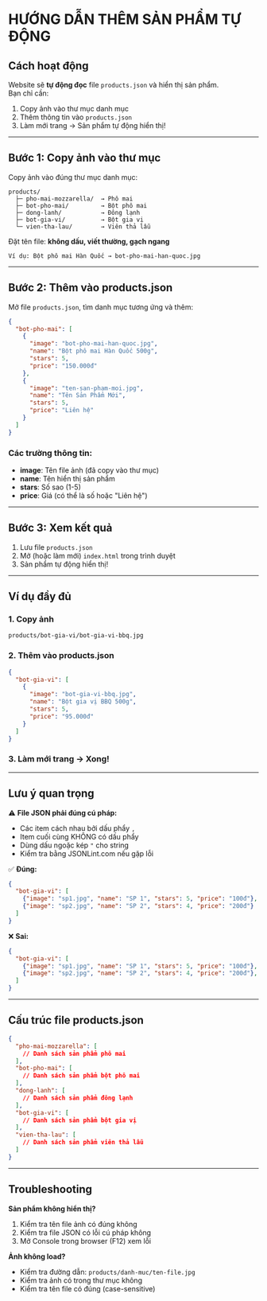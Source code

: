 # HƯỚNG DẪN THÊM SẢN PHẨM TỰ ĐỘNG

## Cách hoạt động
Website sẽ **tự động đọc** file `products.json` và hiển thị sản phẩm.  
Bạn chỉ cần:
1. Copy ảnh vào thư mục danh mục
2. Thêm thông tin vào `products.json`
3. Làm mới trang → Sản phẩm tự động hiển thị!

---

## Bước 1: Copy ảnh vào thư mục

Copy ảnh vào đúng thư mục danh mục:
```
products/
  ├─ pho-mai-mozzarella/  → Phô mai
  ├─ bot-pho-mai/         → Bột phô mai
  ├─ dong-lanh/           → Đông lạnh
  ├─ bot-gia-vi/          → Bột gia vị
  └─ vien-tha-lau/        → Viên thả lẫu
```

Đặt tên file: **không dấu, viết thường, gạch ngang**
```
Ví dụ: Bột phô mai Hàn Quốc → bot-pho-mai-han-quoc.jpg
```

---

## Bước 2: Thêm vào products.json

Mở file `products.json`, tìm danh mục tương ứng và thêm:

```json
{
  "bot-pho-mai": [
    {
      "image": "bot-pho-mai-han-quoc.jpg",
      "name": "Bột phô mai Hàn Quốc 500g",
      "stars": 5,
      "price": "150.000đ"
    },
    {
      "image": "ten-san-pham-moi.jpg",
      "name": "Tên Sản Phẩm Mới",
      "stars": 5,
      "price": "Liên hệ"
    }
  ]
}
```

### Các trường thông tin:
- **image**: Tên file ảnh (đã copy vào thư mục)
- **name**: Tên hiển thị sản phẩm
- **stars**: Số sao (1-5)
- **price**: Giá (có thể là số hoặc "Liên hệ")

---

## Bước 3: Xem kết quả

1. Lưu file `products.json`
2. Mở (hoặc làm mới) `index.html` trong trình duyệt
3. Sản phẩm tự động hiển thị!

---

## Ví dụ đầy đủ

### 1. Copy ảnh
```
products/bot-gia-vi/bot-gia-vi-bbq.jpg
```

### 2. Thêm vào products.json
```json
{
  "bot-gia-vi": [
    {
      "image": "bot-gia-vi-bbq.jpg",
      "name": "Bột gia vị BBQ 500g",
      "stars": 5,
      "price": "95.000đ"
    }
  ]
}
```

### 3. Làm mới trang → Xong!

---

## Lưu ý quan trọng

⚠️ **File JSON phải đúng cú pháp:**
- Các item cách nhau bởi dấu phẩy `,`
- Item cuối cùng KHÔNG có dấu phẩy
- Dùng dấu ngoặc kép `"` cho string
- Kiểm tra bằng JSONLint.com nếu gặp lỗi

✅ **Đúng:**
```json
{
  "bot-gia-vi": [
    {"image": "sp1.jpg", "name": "SP 1", "stars": 5, "price": "100đ"},
    {"image": "sp2.jpg", "name": "SP 2", "stars": 4, "price": "200đ"}
  ]
}
```

❌ **Sai:**
```json
{
  "bot-gia-vi": [
    {"image": "sp1.jpg", "name": "SP 1", "stars": 5, "price": "100đ"},
    {"image": "sp2.jpg", "name": "SP 2", "stars": 4, "price": "200đ"},  ← Dấu phẩy thừa
  ]
}
```

---

## Cấu trúc file products.json

```json
{
  "pho-mai-mozzarella": [
    // Danh sách sản phẩm phô mai
  ],
  "bot-pho-mai": [
    // Danh sách sản phẩm bột phô mai
  ],
  "dong-lanh": [
    // Danh sách sản phẩm đông lạnh
  ],
  "bot-gia-vi": [
    // Danh sách sản phẩm bột gia vị
  ],
  "vien-tha-lau": [
    // Danh sách sản phẩm viên thả lẫu
  ]
}
```

---

## Troubleshooting

**Sản phẩm không hiển thị?**
1. Kiểm tra tên file ảnh có đúng không
2. Kiểm tra file JSON có lỗi cú pháp không
3. Mở Console trong browser (F12) xem lỗi

**Ảnh không load?**
- Kiểm tra đường dẫn: `products/danh-muc/ten-file.jpg`
- Kiểm tra ảnh có trong thư mục không
- Kiểm tra tên file có đúng (case-sensitive)
